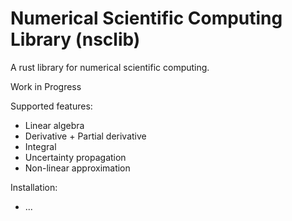 # Numerical Scientific Computing Library (nsclib)

A rust library for numerical scientific computing.

Work in Progress

Supported features:
- Linear algebra
- Derivative + Partial derivative
- Integral
- Uncertainty propagation
- Non-linear approximation

Installation:
- ...
